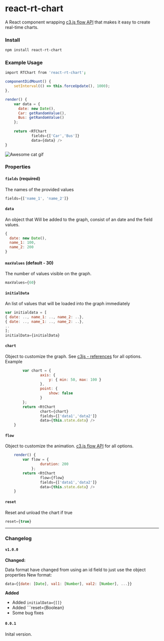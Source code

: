 react-rt-chart
===
A React component wrapping [c3.js flow API](http://c3js.org/samples/api_flow.html) that makes it easy to create real-time charts.

### Install
```bash
npm install react-rt-chart
```

### Example Usage

```bash
import RTChart from 'react-rt-chart';
```

```javascript
componentDidMount() {
    setInterval(() => this.forceUpdate(), 1000);
},

render() {
    var data = {
      date: new Date(),
      Car: getRandomValue(),
      Bus: getRandomValue()
    };
    
    return <RTChart
            fields={['Car','Bus']}
            data={data} />
}
```
![Awesome cat gif](http://imgur.com/BgABXwt.gif)


### Properties

#### `fields` (required)

The names of the provided values

```javascript
fields={['name_1', 'name_2']}
```

#### `data`
An object that Will be added to the graph, consist of
an date and the field values.
```javascript
{
  date: new Date(),
  name_1: 100,
  name_2: 200
}
```
#### `maxValues` (default - 30)
The number of values visible on the graph.
```javascript
maxValues={60}
```
#### `initialData`
An list of values that will be loaded into the graph immediately

```javascript
var initialdata = [
{ date: .., name_1: .., name_2: ..},
{ date: .., name_1: .., name_2: ..},
..
];
initialData={initialData}
```
#### `chart`
Object to customize the graph. See [c3js - references](http://c3js.org/reference.html) for all options.
Example
```javascript
        var chart = {
                axis: {
                    y: { min: 50, max: 100 }
                },
                point: {
                    show: false
                }
        };
        return <RtChart
                chart={chart}
                fields={['data1','data2']}
                data={this.state.data} />
    }
```
#### `flow`
Object to customize the animation. [c3.js flow API](http://c3js.org/reference.html#api-flow) for all options.

```javascript
    render() {
        var flow = {
                duration: 200
            };
        return <RtChart
                flow={flow}
                fields={['data1','data2']}
                data={this.state.data} />
    }
```

#### `reset`

Reset and unload the chart if true

```javascript
reset={true}
```
---

### Changelog

#### `v1.0.0`

**Changed:**

Data format have changed from using an id field to just use the object properties
New format:
```javascript
data={{date: [Date], val1: [Number], val2: [Number], ...}}
```
**Added**
- Added ```initialData={[]}```
- Added ```reset={Boolean}
- Some bug fixes

#### `0.0.1`

Inital version.
